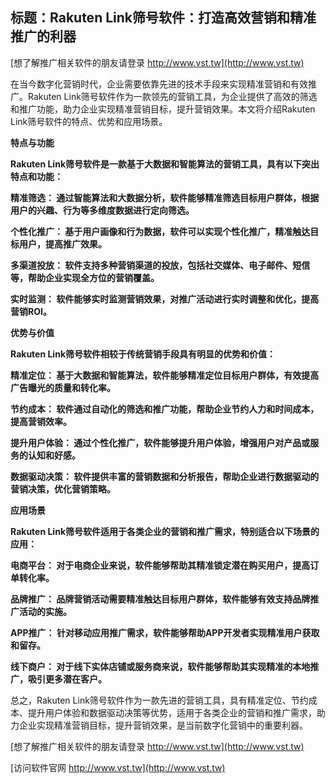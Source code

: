 ## **标题：Rakuten Link筛号软件：打造高效营销和精准推广的利器**

[想了解推广相关软件的朋友请登录 http://www.vst.tw](http://www.vst.tw)

在当今数字化营销时代，企业需要依靠先进的技术手段来实现精准营销和有效推广。Rakuten Link筛号软件作为一款领先的营销工具，为企业提供了高效的筛选和推广功能，助力企业实现精准营销目标，提升营销效果。本文将介绍Rakuten Link筛号软件的特点、优势和应用场景。

**特点与功能**

**Rakuten Link筛号软件是一款基于大数据和智能算法的营销工具，具有以下突出特点和功能：**

**精准筛选： 通过智能算法和大数据分析，软件能够精准筛选目标用户群体，根据用户的兴趣、行为等多维度数据进行定向筛选。**

**个性化推广： 基于用户画像和行为数据，软件可以实现个性化推广，精准触达目标用户，提高推广效果。**

**多渠道投放： 软件支持多种营销渠道的投放，包括社交媒体、电子邮件、短信等，帮助企业实现全方位的营销覆盖。**

**实时监测： 软件能够实时监测营销效果，对推广活动进行实时调整和优化，提高营销ROI。**

**优势与价值**

**Rakuten Link筛号软件相较于传统营销手段具有明显的优势和价值：**

**精准定位： 基于大数据和智能算法，软件能够精准定位目标用户群体，有效提高广告曝光的质量和转化率。**

**节约成本： 软件通过自动化的筛选和推广功能，帮助企业节约人力和时间成本，提高营销效率。**

**提升用户体验： 通过个性化推广，软件能够提升用户体验，增强用户对产品或服务的认知和好感。**

**数据驱动决策： 软件提供丰富的营销数据和分析报告，帮助企业进行数据驱动的营销决策，优化营销策略。**

**应用场景**

**Rakuten Link筛号软件适用于各类企业的营销和推广需求，特别适合以下场景的应用：**

**电商平台： 对于电商企业来说，软件能够帮助其精准锁定潜在购买用户，提高订单转化率。**

**品牌推广： 品牌营销活动需要精准触达目标用户群体，软件能够有效支持品牌推广活动的实施。**

**APP推广： 针对移动应用推广需求，软件能够帮助APP开发者实现精准用户获取和留存。**

**线下商户： 对于线下实体店铺或服务商来说，软件能够帮助其实现精准的本地推广，吸引更多潜在客户。**

总之，Rakuten Link筛号软件作为一款先进的营销工具，具有精准定位、节约成本、提升用户体验和数据驱动决策等优势，适用于各类企业的营销和推广需求，助力企业实现精准营销目标，提升营销效果，是当前数字化营销中的重要利器。

[想了解推广相关软件的朋友请登录 http://www.vst.tw](http://www.vst.tw)


[访问软件官网 http://www.vst.tw](http://www.vst.tw)
